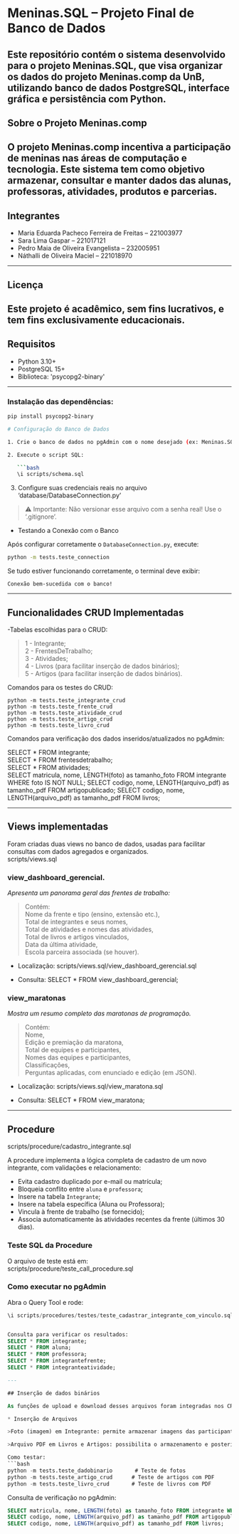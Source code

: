 # Meninas.SQL – Projeto Final de Banco de Dados

Este repositório contém o sistema desenvolvido para o projeto Meninas.SQL, que visa organizar os dados do projeto Meninas.comp da UnB, utilizando banco de dados PostgreSQL, interface gráfica e persistência com Python.
---
## Sobre o Projeto Meninas.comp

O projeto Meninas.comp incentiva a participação de meninas nas áreas de computação e tecnologia. Este sistema tem como objetivo armazenar, consultar e manter dados das alunas, professoras, atividades, produtos e parcerias.
---
## Integrantes

* Maria Eduarda Pacheco Ferreira de Freitas – 221003977
* Sara Lima Gaspar – 221017121
* Pedro Maia de Oliveira Evangelista – 232005951
* Náthalli de Oliveira Maciel – 221018970
---
## Licença

Este projeto é acadêmico, sem fins lucrativos, e tem fins exclusivamente educacionais.
---
## Requisitos

- Python 3.10+
- PostgreSQL 15+
- Biblioteca: 'psycopg2-binary'
---
### Instalação das dependências:
```bash
pip install psycopg2-binary

# Configuração do Banco de Dados

1. Crie o banco de dados no pgAdmin com o nome desejado (ex: Meninas.SQL)

2. Execute o script SQL:

   ```bash
   \i scripts/schema.sql
   ```

3. Configure suas credenciais reais no arquivo ‘database/DatabaseConnection.py’

> ⚠️ Importante: Não versionar esse arquivo com a senha real! Use o ‘.gitignore’.

- Testando a Conexão com o Banco

Após configurar corretamente o `DatabaseConnection.py`, execute:

```bash
python -m tests.teste_connection
```

Se tudo estiver funcionando corretamente, o terminal deve exibir:

```
Conexão bem-sucedida com o banco!
```
---
## Funcionalidades CRUD Implementadas

-Tabelas escolhidas para o CRUD:
>1 - Integrante;  
>2 - FrentesDeTrabalho;  
>3 - Atividades;  
>4 - Livros (para facilitar inserção de dados binários);  
>5 - Artigos (para facilitar inserção de dados binários).  

Comandos para os testes do CRUD:
```
python -m tests.teste_integrante_crud
python -m tests.teste_frente_crud
python -m tests.teste_atividade_crud
python -m tests.teste_artigo_crud
python -m tests.teste_livro_crud
```

Comandos para verificação dos dados inseridos/atualizados no pgAdmin:  

SELECT * FROM integrante;  
SELECT * FROM frentesdetrabalho;  
SELECT * FROM atividades;  
SELECT matricula, nome, LENGTH(foto) as tamanho_foto FROM integrante WHERE foto IS NOT NULL;
SELECT codigo, nome, LENGTH(arquivo_pdf) as tamanho_pdf FROM artigopublicado;
SELECT codigo, nome, LENGTH(arquivo_pdf) as tamanho_pdf FROM livros;


---
## Views implementadas

Foram criadas duas views no banco de dados, usadas para facilitar consultas com dados agregados e organizados.  
scripts/views.sql  

###  view_dashboard_gerencial.  
_Apresenta um panorama geral das frentes de trabalho:_

> Contém:  
Nome da frente e tipo (ensino, extensão etc.),  
Total de integrantes e seus nomes,  
Total de atividades e nomes das atividades,  
Total de livros e artigos vinculados,  
Data da última atividade,  
Escola parceira associada (se houver).  

* Localização: scripts/views.sql/view_dashboard_gerencial.sql

* Consulta: SELECT * FROM view_dashboard_gerencial;

### view_maratonas  
_Mostra um resumo completo das maratonas de programação._

> Contém:  
Nome,  
Edição e premiação da maratona,  
Total de equipes e participantes,  
Nomes das equipes e participantes,  
Classificações,  
Perguntas aplicadas, com enunciado e edição (em JSON). 

* Localização: scripts/views.sql/view_maratona.sql

* Consulta: SELECT * FROM view_maratona;

---

## Procedure
scripts/procedure/cadastro_integrante.sql  

A procedure implementa a lógica completa de cadastro de um novo integrante, com validações e relacionamento:

- Evita cadastro duplicado por e-mail ou matrícula;  
- Bloqueia conflito entre `aluna` e `professora`;  
- Insere na tabela `Integrante`;  
- Insere na tabela específica (Aluna ou Professora);  
- Vincula à frente de trabalho (se fornecido);  
- Associa automaticamente às atividades recentes da frente (últimos 30 dias).  

###  Teste SQL da Procedure
O arquivo de teste está em:  
scripts/procedure/teste_call_procedure.sql  

###  Como executar no pgAdmin
Abra o Query Tool e rode:  

```sql
\i scripts/procedures/testes/teste_cadastrar_integrante_com_vinculo.sql


Consulta para verificar os resultados:  
SELECT * FROM integrante;  
SELECT * FROM aluna;  
SELECT * FROM professora;  
SELECT * FROM integrantefrente;  
SELECT * FROM integranteatividade;  

---

## Inserção de dados binários

As funções de upload e download desses arquivos foram integradas nos CRUDs e testadas por meio de scripts em `tests/`, garantindo que os dados binários sejam corretamente armazenados e recuperados.  

* Inserção de Arquivos

>Foto (imagem) em Integrante: permite armazenar imagens das participantes de forma segura no banco, utilizando o tipo `BYTEA`.

>Arquivo PDF em Livros e Artigos: possibilita o armazenamento e posterior download de arquivos PDF vinculados aos registros de livros e artigos publicados no projeto, também utilizando o tipo `BYTEA`.

Como testar:
```bash
python -m tests.teste_dadobinario       # Teste de fotos
python -m tests.teste_artigo_crud      # Teste de artigos com PDF
python -m tests.teste_livro_crud       # Teste de livros com PDF 
````

Consulta de verificação no pgAdmin:

```sql
SELECT matricula, nome, LENGTH(foto) as tamanho_foto FROM integrante WHERE foto IS NOT NULL;
SELECT codigo, nome, LENGTH(arquivo_pdf) as tamanho_pdf FROM artigopublicado;
SELECT codigo, nome, LENGTH(arquivo_pdf) as tamanho_pdf FROM livros;
````
